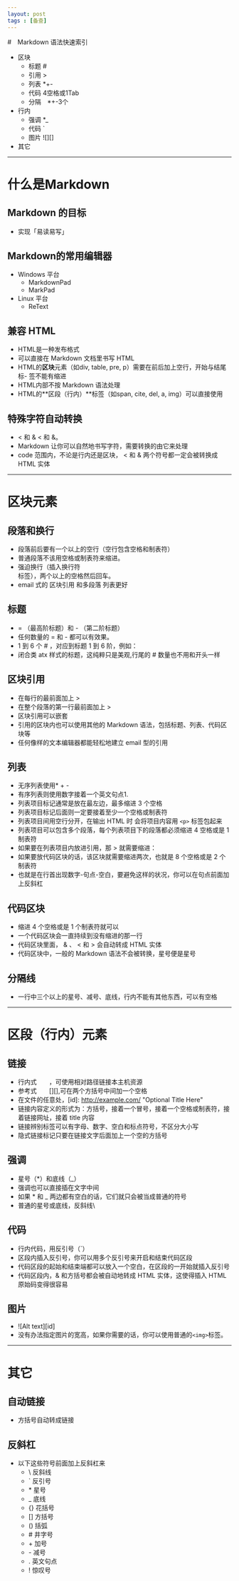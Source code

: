 ```yaml
---
layout: post
tags : [备查]
---
```



#　Markdown 语法快速索引

- 区块
    - 标题 #
    - 引用 >
    - 列表 *+-
    - 代码 4空格或1Tab
    - 分隔　*+-3个
- 行内
    - 强调 *_
    - 代码 `
    - 图片 ![][]  
- 其它

------------------------

# 什么是Markdown 
## Markdown 的目标

- 实现「易读易写」

## Markdown的常用编辑器
- Windows 平台
    - MarkdownPad
    - MarkPad
- Linux 平台
    - ReText

## 兼容 HTML
- HTML是一种发布格式
- 可以直接在 Markdown 文档里书写 HTML
- HTML的**区块**元素（如div, table, pre, p）需要在前后加上空行，开始与结尾标- 签不能有缩进
- HTML内部不按 Markdown 语法处理
- HTML的**区段（行内）**标签（如span, cite, del, a, img）可以直接使用

## 特殊字符自动转换
- < 和 &  &lt; 和 &amp;。
- Markdown 让你可以自然地书写字符，需要转换的由它来处理
- code 范围内，不论是行内还是区块， < 和 & 两个符号都一定会被转换成 HTML 实体

-------------------------------------

# 区块元素
## 段落和换行

- 段落前后要有一个以上的空行（空行包含空格和制表符）
- 普通段落不该用空格或制表符来缩进。
- 强迫换行（插入换行符 <br /> 标签），两个以上的空格然后回车。
- email 式的 区块引用 和多段落 列表更好

## 标题

- = （最高阶标题）和 - （第二阶标题）
- 任何数量的 = 和 - 都可以有效果。
- 1 到 6 个 # ，对应到标题 1 到 6 阶，例如：
- 闭合类 atx 样式的标题，这纯粹只是美观,行尾的 # 数量也不用和开头一样

## 区块引用

- 在每行的最前面加上 > 
- 在整个段落的第一行最前面加上 > 
- 区块引用可以嵌套
- 引用的区块内也可以使用其他的 Markdown 语法，包括标题、列表、代码区块等
- 任何像样的文本编辑器都能轻松地建立 email 型的引用

## 列表

- 无序列表使用* + -
- 有序列表则使用数字接着一个英文句点1. 
- 列表项目标记通常是放在最左边，最多缩进 3 个空格
- 列表项目标记后面则一定要接着至少一个空格或制表符
- 列表项目间用空行分开，在输出 HTML 时 会将项目内容用 `<p>` 标签包起来
- 列表项目可以包含多个段落，每个列表项目下的段落都必须缩进 4 空格或是 1 制表符
- 如果要在列表项目内放进引用，那 > 就需要缩进：
- 如果要放代码区块的话，该区块就需要缩进两次，也就是 8 个空格或是 2 个制表符
- 也就是在行首出现数字-句点-空白，要避免这样的状况，你可以在句点前面加上反斜杠

## 代码区块

- 缩进 4 个空格或是 1 个制表符就可以
- 一个代码区块会一直持续到没有缩进的那一行
- 代码区块里面， & 、 < 和 > 会自动转成 HTML 实体
- 代码区块中，一般的 Markdown 语法不会被转换，星号便是星号

## 分隔线

- 一行中三个以上的星号、减号、底线，行内不能有其他东西，可以有空格

---------------------------------------

# 区段（行内）元素
## 链接

- 行内式　　[]("")，可使用相对路径链接本主机资源  
- 参考式　　[][],可在两个方括号中间加一个空格  
- 在文件的任意处，[id]: http://example.com/  "Optional Title Here"
- 链接内容定义的形式为：方括号，接着一个冒号，接着一个空格或制表符，接着链接网址，接着 title 内容
- 链接辨别标签可以有字母、数字、空白和标点符号，不区分大小写
- 隐式链接标记只要在链接文字后面加上一个空的方括号

## 强调

- 星号（*）和底线（_）
- 强调也可以直接插在文字中间
- 如果 * 和 _ 两边都有空白的话，它们就只会被当成普通的符号
- 普通的星号或底线，反斜线\

## 代码

- 行内代码，用反引号（`）
- 区段内插入反引号，你可以用多个反引号来开启和结束代码区段
- 代码区段的起始和结束端都可以放入一个空白，在区段的一开始就插入反引号
- 代码区段内，& 和方括号都会被自动地转成 HTML 实体，这使得插入 HTML 原始码变得很容易

## 图片

- ![Alt text][id]
- 没有办法指定图片的宽高，如果你需要的话，你可以使用普通的`<img>`标签。

---------------------------------------------------------------
# 其它
## 自动链接

- 方括号自动转成链接


## 反斜杠

- 以下这些符号前面加上反斜杠来
    - \   反斜线
    - `   反引号
    - \*   星号
    - _   底线
    - {}  花括号
    - []  方括号
    - ()  括弧
    - \#   井字号
    - \+   加号
    - \-   减号
    - .   英文句点
    - !   惊叹号
